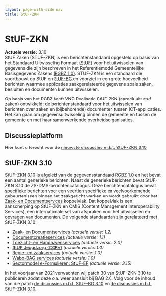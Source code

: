 ```yaml
---
layout: page-with-side-nav
title: StUF-ZKN
---
```

# StUF-ZKN

**Actuele versie:** 3.10  
StUF Zaken (STUF-ZKN) is een berichtenstandaard opgesteld op basis van
het Standaard Uitwisseling Formaat [
(StUF)](StUF_Berichtenstandaard "wikilink") voor het uitwisselen van
gegevens die zijn beschreven in het Referentiemodel Gemeentelijke
Basisgegevens Zakens [ (RGBZ
1.0)](Informatiemodel_Zaken_(RGBZ) "wikilink"). STUF-ZKN is een
standaard die voortbouwt op StUF en [ StUF-BG
](Sectormodel_Basisgegevens:_StUF-BG "wikilink") en voorziet in een
grote hoeveelheid berichten waarmee applicaties zaakgerelateerde
gegevens zoals zaken, besluiten en documenten kunnen uitwisselen.

Op basis van het RGBZ heeft VNG Realisatie StUF-ZKN (spreek uit: stuf
zaken) ontwikkeld: de berichtenstandaard voor het uitwisselen van
berichten over zaken en (bijbehorende) documenten tussen
ICT-applicaties. Het kan gaan om gegevensuitwisseling binnen de gemeente
en tussen de gemeente en met haar samenwerkende overheidsorganisaties.

## Discussieplatform

Hier kunt u terecht voor de [nieuwste discussies m.b.t. StUF-ZKN
3.10](https://github.com/VNG-Realisatie/StUF-Standaarden/labels/StUF-ZKN%203.10)

## StUF-ZKN 3.10

StUF-ZKN 3.10 is afgeleid van de gegevensstandaard [RGBZ
1.0](Informatiemodel_Zaken_(RGBZ) "wikilink") en het bevat een aantal
generieke berichten. Naast de generieke berichten bevat StUF-ZKN 3.10 de
ZS-DMS-berichtencatalogus. Deze berichtencatalogus bevat specifieke
berichten voor een veertien specifieke en veelvoorkomende gebeurtenissen
binnen het zaakgericht werken en wordt gebruikt door het [ Zaak- en
Documentservices](Zaak-Document_services "wikilink") koppelvlak. Dat
koppelvlak is een aanscherping op StUF-ZKN en CMIS (Content Management
Interoperability Services), een internationale set van afspraken voor
het uitwisselen en opvragen van documenten. De volgende standaarden zijn
gerelateerd met StUF-ZKN 3.10:

- [Zaak- en Documentservices](Zaak-Document_services "wikilink")
  *(actuele versie: 1.2)*
- [Documentcreatieservices](Documentcreatie_services "wikilink")
  *(actuele versie: 1.1)*
- [ Toezicht- en
  Handhavenservices](Toezicht-_en_Handhavenservices "wikilink")
  *(actuele versie: 2.0)*
- [ StUF Jeugdzorg (CORV)](StUF-koppelvlak_Jeugdzorg_(CORV) "wikilink")
  *(actuele versie: 1.0)*
- [ Regie- en zaakservices](Regie_en_zaakservices "wikilink") *(actuele
  versie: 1.0)*
- [ Wabo-BAG services](Wabo-BAG_Services "wikilink") *(actuele versie:
  1.0)*
- [Sectormodel e-Formulieren: StUF-EF](StUF-EF "wikilink") *(actuele
  versie: 3.15)*

In het voorjaar van 2021 verwachten wij patch 30 van StUF-ZKN 3.10 te
publiceren zodat deze o.a. weer aansluit bij BAG 2.0. Volg voor de
inhoud van die patch [de discussies m.b.t. StUF-BG
3.10](https://github.com/VNG-Realisatie/StUF-Standaarden/labels/StUF-BG%203.10)
en [de discussies m.b.t. StUF-ZKN
3.10](https://github.com/VNG-Realisatie/StUF-Standaarden/labels/StUF-ZKN%203.10).